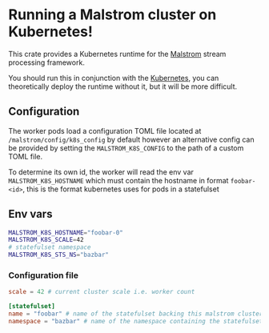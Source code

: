 # Running a Malstrom cluster on Kubernetes!

This crate provides a Kubernetes runtime for the [Malstrom](malstrom.io) stream processing
framework.

You should run this in conjunction with the [Kubernetes](malstrom.io/kubernetes/operator), you can
theoretically deploy the runtime without it, but it will be more difficult.

## Configuration

The worker pods load a configuration TOML file located at `/malstrom/config/k8s_config` by default
however an alternative config can be provided by setting the `MALSTROM_K8S_CONFIG` to the path
of a custom TOML file.

To determine its own id, the worker will read the env var `MALSTROM_K8S_HOSTNAME` which must
contain the hostname in format `foobar-<id>`, this is the format kubernetes uses for pods in
a statefulset

## Env vars

```bash
MALSTROM_K8S_HOSTNAME="foobar-0"
MALSTROM_K8S_SCALE=42
# statefulset namespace
MALSTROM_K8S_STS_NS="bazbar"
```

### Configuration file

```toml
scale = 42 # current cluster scale i.e. worker count

[statefulset]
name = "foobar" # name of the statefulset backing this malstrom cluster
namespace = "bazbar" # name of the namespace containing the statefulset
```
